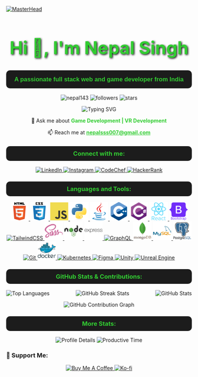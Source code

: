 <!-- Header with Cool GIF -->
[![MasterHead](https://github.com/Anmol-Baranwal/Cool-GIFs-For-GitHub/assets/74038190/d48893bd-0757-481c-8d7e-ba3e163feae7)](https://nepal143.io)

<h1 align="center" style="font-size: 48px; color: #32cd32; text-shadow: 2px 2px 5px #000;">Hi 👋, I'm Nepal Singh</h1>
<h3 align="center" style="font-family: 'Arial', sans-serif; background-color: #1c1c1c; padding: 15px; border-radius: 10px; color: #32cd32;">A passionate full stack web and game developer from India</h3>

<p align="center">
  <img src="https://komarev.com/ghpvc/?username=nepal143&label=Profile%20views&color=32cd32&style=flat" alt="nepal143" />
  <img src="https://img.shields.io/github/followers/nepal143?label=Follow%20Me&color=32cd32&style=flat-square" alt="followers">
  <img src="https://img.shields.io/github/stars/nepal143?label=Stars&color=32cd32&style=flat-square" alt="stars">
</p>

<div align="center">
  <img src="https://readme-typing-svg.herokuapp.com?font=Fira+Code&color=%2332cd32&size=22&center=true&vCenter=true&width=550&lines=React+Developer;Node.js+Enthusiast;Full+Stack+Expert;Game+Developer;Always+Learning;Exploring+AI+%26+VR" alt="Typing SVG" />
</div>

<p align="center">💬 Ask me about <strong style="color:#32cd32;">Game Development | VR Development </strong></p>
<p align="center">📫 Reach me at <strong><a href="mailto:nepalsss007@gmail.com" style="color: #32cd32;">nepalsss007@gmail.com</a></strong></p>

<h3 align="center" style="background-color: #1c1c1c; padding: 10px; border-radius: 10px; color: #32cd32;">Connect with me:</h3>
<p align="center">
  <a href="https://linkedin.com/in/nepal-singh-580b45249" target="_blank">
    <img src="https://img.shields.io/badge/LinkedIn-%230077B5.svg?style=for-the-badge&logo=linkedin&logoColor=white" alt="LinkedIn">
  </a>
  <a href="https://instagram.com/ignite_ns" target="_blank">
    <img src="https://img.shields.io/badge/Instagram-%23E4405F.svg?style=for-the-badge&logo=instagram&logoColor=white" alt="Instagram">
  </a>
  <a href="https://www.codechef.com/users/ignite_n" target="_blank">
    <img src="https://img.shields.io/badge/CodeChef-brown?style=for-the-badge&logo=codechef&logoColor=white" alt="CodeChef">
  </a>
  <a href="https://www.hackerrank.com/nepalsss007" target="_blank">
    <img src="https://img.shields.io/badge/HackerRank-green?style=for-the-badge&logo=hackerrank&logoColor=white" alt="HackerRank">
  </a>
</p>

<h3 align="center" style="background-color: #1c1c1c; padding: 10px; border-radius: 10px; color: #32cd32;">Languages and Tools:</h3>
<p align="center"> 
  <!-- Retained all existing icons, updated to green color -->

  <p align="center"> 
  <!-- Programming Languages -->
  <a href="https://www.w3.org/html/" target="_blank" rel="noreferrer">
    <img src="https://raw.githubusercontent.com/devicons/devicon/master/icons/html5/html5-original-wordmark.svg" alt="HTML5" width="50" height="50"/>
  </a>
  <a href="https://www.w3schools.com/css/" target="_blank" rel="noreferrer">
    <img src="https://raw.githubusercontent.com/devicons/devicon/master/icons/css3/css3-original-wordmark.svg" alt="CSS3" width="50" height="50"/>
  </a>
  <a href="https://developer.mozilla.org/en-US/docs/Web/JavaScript" target="_blank" rel="noreferrer">
    <img src="https://raw.githubusercontent.com/devicons/devicon/master/icons/javascript/javascript-original.svg" alt="JavaScript" width="50" height="50"/>
  </a>
  <a href="https://www.python.org" target="_blank" rel="noreferrer">
    <img src="https://raw.githubusercontent.com/devicons/devicon/master/icons/python/python-original.svg" alt="Python" width="50" height="50"/>
  </a>
  <a href="https://www.java.com" target="_blank" rel="noreferrer">
    <img src="https://raw.githubusercontent.com/devicons/devicon/master/icons/java/java-original.svg" alt="Java" width="50" height="50"/>
  </a>
  <a href="https://www.w3schools.com/cpp/" target="_blank" rel="noreferrer">
    <img src="https://raw.githubusercontent.com/devicons/devicon/master/icons/cplusplus/cplusplus-original.svg" alt="C++" width="50" height="50"/>
  </a>
  <a href="https://www.w3schools.com/cs/" target="_blank" rel="noreferrer">
    <img src="https://raw.githubusercontent.com/devicons/devicon/master/icons/csharp/csharp-original.svg" alt="C#" width="50" height="50"/>
  </a>

  <!-- Frontend Development -->
  <a href="https://reactjs.org/" target="_blank" rel="noreferrer">
    <img src="https://raw.githubusercontent.com/devicons/devicon/master/icons/react/react-original-wordmark.svg" alt="React" width="50" height="50"/>
  </a>
  <a href="https://getbootstrap.com" target="_blank" rel="noreferrer">
    <img src="https://raw.githubusercontent.com/devicons/devicon/master/icons/bootstrap/bootstrap-plain-wordmark.svg" alt="Bootstrap" width="50" height="50"/>
  </a>
  <a href="https://tailwindcss.com/" target="_blank" rel="noreferrer">
    <img src="https://www.vectorlogo.zone/logos/tailwindcss/tailwindcss-icon.svg" alt="TailwindCSS" width="50" height="50"/>
  </a>
  <a href="https://sass-lang.com/" target="_blank" rel="noreferrer">
    <img src="https://raw.githubusercontent.com/devicons/devicon/master/icons/sass/sass-original.svg" alt="Sass" width="50" height="50"/>
  </a>

  <!-- Backend Development -->
  <a href="https://nodejs.org" target="_blank" rel="noreferrer">
    <img src="https://raw.githubusercontent.com/devicons/devicon/master/icons/nodejs/nodejs-original-wordmark.svg" alt="Node.js" width="50" height="50"/>
  </a>
  <a href="https://expressjs.com" target="_blank" rel="noreferrer">
    <img src="https://raw.githubusercontent.com/devicons/devicon/master/icons/express/express-original-wordmark.svg" alt="Express" width="50" height="50"/>
  </a>
  <a href="https://graphql.org/" target="_blank" rel="noreferrer">
    <img src="https://www.vectorlogo.zone/logos/graphql/graphql-icon.svg" alt="GraphQL" width="50" height="50"/>
  </a>

  <!-- Databases -->
  <a href="https://www.mongodb.com/" target="_blank" rel="noreferrer">
    <img src="https://raw.githubusercontent.com/devicons/devicon/master/icons/mongodb/mongodb-original-wordmark.svg" alt="MongoDB" width="50" height="50"/>
  </a>
  <a href="https://www.mysql.com/" target="_blank" rel="noreferrer">
    <img src="https://raw.githubusercontent.com/devicons/devicon/master/icons/mysql/mysql-original-wordmark.svg" alt="MySQL" width="50" height="50"/>
  </a>
  <a href="https://www.postgresql.org/" target="_blank" rel="noreferrer">
    <img src="https://raw.githubusercontent.com/devicons/devicon/master/icons/postgresql/postgresql-original-wordmark.svg" alt="PostgreSQL" width="50" height="50"/>
  </a>

  <!-- Tools -->
  <a href="https://git-scm.com/" target="_blank" rel="noreferrer">
    <img src="https://www.vectorlogo.zone/logos/git-scm/git-scm-icon.svg" alt="Git" width="50" height="50"/>
  </a>
  <a href="https://www.docker.com/" target="_blank" rel="noreferrer">
    <img src="https://raw.githubusercontent.com/devicons/devicon/master/icons/docker/docker-original-wordmark.svg" alt="Docker" width="50" height="50"/>
  </a>
  <a href="https://kubernetes.io/" target="_blank" rel="noreferrer">
    <img src="https://www.vectorlogo.zone/logos/kubernetes/kubernetes-icon.svg" alt="Kubernetes" width="50" height="50"/>
  </a>
  <a href="https://www.figma.com/" target="_blank" rel="noreferrer">
    <img src="https://www.vectorlogo.zone/logos/figma/figma-icon.svg" alt="Figma" width="50" height="50"/>
  </a>

  <!-- Game Development -->
  <a href="https://unity.com/" target="_blank" rel="noreferrer">
    <img src="https://www.vectorlogo.zone/logos/unity3d/unity3d-icon.svg" alt="Unity" width="50" height="50"/>
  </a>
  <a href="https://unrealengine.com/" target="_blank" rel="noreferrer">
    <img src="https://upload.wikimedia.org/wikipedia/commons/2/2e/Unreal_Engine_Logo.svg" alt="Unreal Engine" width="50" height="50"/>
  </a>
</p>

<h3 align="center" style="background-color: #1c1c1c; padding: 10px; border-radius: 10px; color: #32cd32;">GitHub Stats & Contributions:</h3>
<p align="center">
  <img align="left" src="https://github-readme-stats.vercel.app/api/top-langs?username=nepal143&show_icons=true&locale=en&layout=compact&bg_color=0d1117&title_color=32cd32&text_color=ffffff&icon_color=32cd32&hide_border=true" alt="Top Languages"/>
  <img align="right" src="https://github-readme-stats.vercel.app/api?username=nepal143&show_icons=true&locale=en&bg_color=0d1117&title_color=32cd32&text_color=ffffff&icon_color=32cd32&hide_border=true" alt="GitHub Stats"/>
</p>

<p align="center">
  <img src="https://github-readme-streak-stats.herokuapp.com/?user=nepal143&theme=dark&background=0d1117&stroke=32cd32&ring=32cd32&fire=32cd32&currStreakNum=ffffff&sideNums=ffffff&currStreakLabel=32cd32&sideLabels=32cd32&dates=ffffff" alt="GitHub Streak Stats"/>
</p>

<p align="center">
  <img src="https://github-readme-activity-graph.vercel.app/graph?username=nepal143&custom_title=Nepal's%20Contribution%20Graph&bg_color=0d1117&color=32cd32&line=32cd32&point=ffffff&area=true&hide_border=true" alt="GitHub Contribution Graph"/>
</p>

<!-- Added "More Stats" -->
<h3 align="center" style="background-color: #1c1c1c; padding: 10px; border-radius: 10px; color: #32cd32;">More Stats:</h3>
<p align="center">
  <img src="https://github-profile-summary-cards.vercel.app/api/cards/profile-details?username=nepal143&theme=github_dark" alt="Profile Details">
  <img src="https://github-profile-summary-cards.vercel.app/api/cards/productive-time?username=nepal143&theme=github_dark" alt="Productive Time">
</p>

### 💖 Support Me:
<p align="center">
  <a href="https://www.buymeacoffee.com/nepalsss00a" target="_blank">
    <img src="https://img.shields.io/badge/Buy_Me_A_Coffee-%23FFDD00.svg?style=for-the-badge&logo=buy-me-a-coffee&logoColor=black" alt="Buy Me A Coffee">
  </a>
  <a href="https://ko-fi.com/nepalsss007" target="_blank">
    <img src="https://img.shields.io/badge/Kofi-%23FF5E5B.svg?style=for-the-badge&logo=ko-fi&logoColor=white" alt="Ko-fi">
  </a>
</p>
